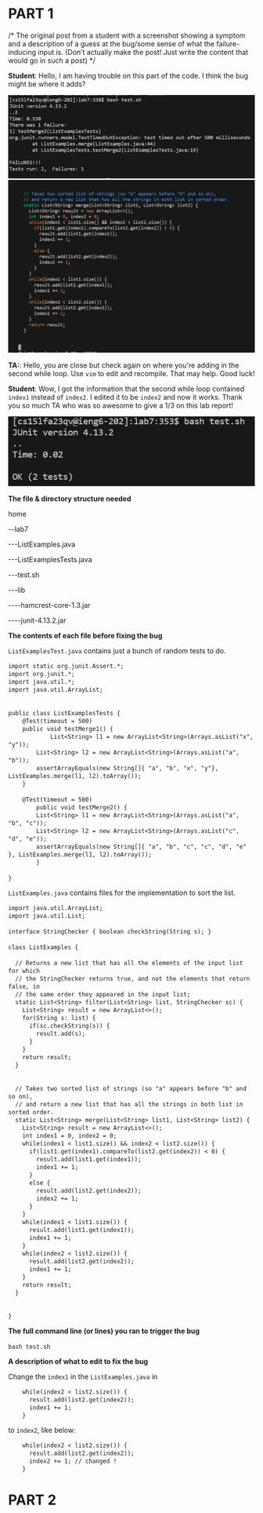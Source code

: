 # PART 1
/*
The original post from a student with a screenshot showing a symptom and a description of a guess at the bug/some sense of what the failure-inducing input is. (Don’t actually make the post! Just write the content that would go in such a post)
*/

**Student**: Hello, I am having trouble on this part of the code. I think the bug might be where it adds? 

![Image](Lab5_p1.png) 
![Image2](Lab5_p2.png)

**TA:**: Hello, you are close but check again on where you're adding in the second while loop. Use ``vim`` to edit and recompile. That may help. Good luck!

**Student**: Wow, I got the information that the second while loop contained ``index1`` instead of ``index2``. I edited it to be ``index2`` and now it works. Thank you so much TA who was so awesome to give a 1/3 on this lab report!

![Image3](Lab5_p3.png)

**The file & directory structure needed**

home

--lab7

---ListExamples.java

---ListExamplesTests.java

---test.sh

---lib

----hamcrest-core-1.3.jar

----junit-4.13.2.jar

**The contents of each file before fixing the bug**

``ListExamplesTest.java`` contains just a bunch of random tests to do.
```
import static org.junit.Assert.*;
import org.junit.*;
import java.util.*;
import java.util.ArrayList;


public class ListExamplesTests {
	@Test(timeout = 500)
	public void testMerge1() {
    		List<String> l1 = new ArrayList<String>(Arrays.asList("x", "y"));
		List<String> l2 = new ArrayList<String>(Arrays.asList("a", "b"));
		assertArrayEquals(new String[]{ "a", "b", "x", "y"}, ListExamples.merge(l1, l2).toArray());
	}
	
	@Test(timeout = 500)
        public void testMerge2() {
		List<String> l1 = new ArrayList<String>(Arrays.asList("a", "b", "c"));
		List<String> l2 = new ArrayList<String>(Arrays.asList("c", "d", "e"));
		assertArrayEquals(new String[]{ "a", "b", "c", "c", "d", "e" }, ListExamples.merge(l1, l2).toArray());
        }

}
```

``ListExamples.java`` contains files for the implementation to sort the list.

```
import java.util.ArrayList;
import java.util.List;

interface StringChecker { boolean checkString(String s); }

class ListExamples {

  // Returns a new list that has all the elements of the input list for which
  // the StringChecker returns true, and not the elements that return false, in
  // the same order they appeared in the input list;
  static List<String> filter(List<String> list, StringChecker sc) {
    List<String> result = new ArrayList<>();
    for(String s: list) {
      if(sc.checkString(s)) {
        result.add(s);
      }
    }
    return result;
  }


  // Takes two sorted list of strings (so "a" appears before "b" and so on),
  // and return a new list that has all the strings in both list in sorted order.
  static List<String> merge(List<String> list1, List<String> list2) {
    List<String> result = new ArrayList<>();
    int index1 = 0, index2 = 0;
    while(index1 < list1.size() && index2 < list2.size()) {
      if(list1.get(index1).compareTo(list2.get(index2)) < 0) {
        result.add(list1.get(index1));
        index1 += 1;
      }
      else {
        result.add(list2.get(index2));
        index2 += 1;
      }
    }
    while(index1 < list1.size()) {
      result.add(list1.get(index1));
      index1 += 1;
    }
    while(index2 < list2.size()) {
      result.add(list2.get(index2));
      index1 += 1;
    }
    return result;
  }


}
```


**The full command line (or lines) you ran to trigger the bug**

``bash test.sh``

**A description of what to edit to fix the bug**

Change the ``index1`` in the ``ListExamples.java`` in

```
    while(index2 < list2.size()) {
      result.add(list2.get(index2));
      index1 += 1;
    }
```

to ``index2``, like below:

```
    while(index2 < list2.size()) {
      result.add(list2.get(index2));
      index2 += 1; // changed !
    }
```


# PART 2

